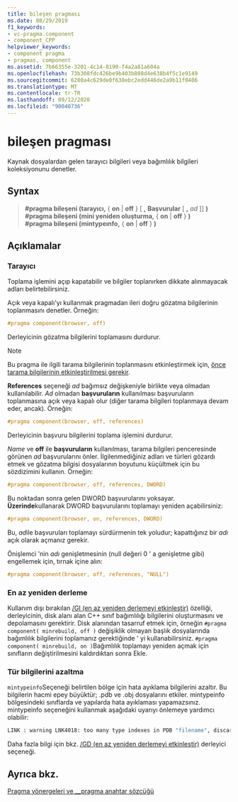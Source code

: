 ```yaml
---
title: bileşen pragması
ms.date: 08/29/2019
f1_keywords:
- vc-pragma.component
- component_CPP
helpviewer_keywords:
- component pragma
- pragmas, component
ms.assetid: 7b66355e-3201-4c14-8190-f4a2a81a604a
ms.openlocfilehash: 73b308fdc426be9b403b808d4e638b4f5c1e9149
ms.sourcegitcommit: 6280a4c629de0f638ebc2edd446de2a9b11f0406
ms.translationtype: MT
ms.contentlocale: tr-TR
ms.lasthandoff: 09/12/2020
ms.locfileid: "90040736"
---
```

# <a name="component-pragma"></a>bileşen pragması

Kaynak dosyalardan gelen tarayıcı bilgileri veya bağımlılık bilgileri koleksiyonunu denetler.

## <a name="syntax"></a>Syntax

> **#pragma bileşeni (tarayıcı,** { **on** \| **off** } \[ **,** **Başvurular** \[ **,** *ad* ]] **)** \
> **#pragma bileşeni (mini yeniden oluşturma,** { **on** \| **off** } **)** \
> **#pragma bileşeni (mintypeınfo,** { **on** \| **off** } **)**

## <a name="remarks"></a>Açıklamalar

### <a name="browser"></a>Tarayıcı

Toplama işlemini açıp kapatabilir ve bilgiler toplanırken dikkate alınmayacak adları belirtebilirsiniz.

Açık veya kapalı'yı kullanmak pragmadan ileri doğru gözatma bilgilerinin toplanmasını denetler. Örneğin:

```cpp
#pragma component(browser, off)
```

Derleyicinin gözatma bilgilerini toplamasını durdurur.

> [!NOTE]
> Bu pragma ile ilgili tarama bilgilerinin toplanmasını etkinleştirmek için, [önce tarama bilgilerinin etkinleştirilmesi gerekir](../build/reference/building-browse-information-files-overview.md).

**References** seçeneği *ad* bağımsız değişkeniyle birlikte veya olmadan kullanılabilir. *Ad* olmadan **başvuruların** kullanılması başvuruların toplanmasına açık veya kapalı olur (diğer tarama bilgileri toplanmaya devam eder, ancak). Örneğin:

```cpp
#pragma component(browser, off, references)
```

Derleyicinin başvuru bilgilerini toplama işlemini durdurur.

*Name* ve **off** ile **başvuruların** kullanılması, tarama bilgileri penceresinde görünen *ad* başvurularını önler. İlgilenmediğiniz adları ve türleri gözardı etmek ve gözatma bilgisi dosyalarının boyutunu küçültmek için bu sözdizimini kullanın. Örneğin:

```cpp
#pragma component(browser, off, references, DWORD)
```

Bu noktadan sonra gelen DWORD başvurularını yoksayar. **Üzerinde**kullanarak DWORD başvurularını toplamayı yeniden açabilirsiniz:

```cpp
#pragma component(browser, on, references, DWORD)
```

Bu, *ad*ile başvuruları toplamayı sürdürmenin tek yoludur; kapattığınız bir *adı* açık olarak açmanız gerekir.

Önişlemci 'nin *adı* genişletmesinin (null değeri 0 ' a genişletme gibi) engellemek için, tırnak içine alın:

```cpp
#pragma component(browser, off, references, "NULL")
```

### <a name="minimal-rebuild"></a>En az yeniden derleme

Kullanım dışı bırakılan [/GI (en az yeniden derlemeyi etkinleştir)](../build/reference/gm-enable-minimal-rebuild.md) özelliği, derleyicinin, disk alanı alan C++ sınıf bağımlılığı bilgilerini oluşturmasını ve depolamasını gerektirir. Disk alanından tasarruf etmek için, örneğin `#pragma component( minrebuild, off )` değişiklik olmayan başlık dosyalarında bağımlılık bilgilerini toplamanız gerektiğinde ' yi kullanabilirsiniz. `#pragma component( minrebuild, on )`Bağımlılık toplamayı yeniden açmak için sınıfların değiştirilmesini kaldırdıktan sonra Ekle.

### <a name="reduce-type-information"></a>Tür bilgilerini azaltma

`mintypeinfo`Seçeneği belirtilen bölge için hata ayıklama bilgilerini azaltır. Bu bilgilerin hacmi epey büyüktür; .pdb ve .obj dosyalarını etkiler. mintypeinfo bölgesindeki sınıflarda ve yapılarda hata ayıklaması yapamazsınız. mintypeinfo seçeneğini kullanmak aşağıdaki uyarıyı önlemeye yardımcı olabilir:

```cmd
LINK : warning LNK4018: too many type indexes in PDB "filename", discarding subsequent type information
```

Daha fazla bilgi için bkz. [/GD (en az yeniden derlemeyi etkinleştir)](../build/reference/gm-enable-minimal-rebuild.md)  derleyici seçeneği.

## <a name="see-also"></a>Ayrıca bkz.

[Pragma yönergeleri ve __pragma anahtar sözcüğü](../preprocessor/pragma-directives-and-the-pragma-keyword.md)
